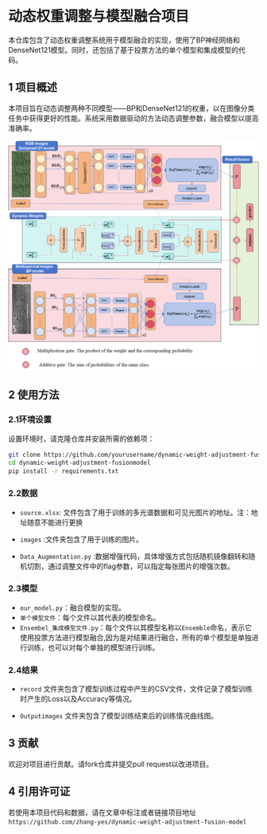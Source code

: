 # 动态权重调整与模型融合项目

本仓库包含了动态权重调整系统用于模型融合的实现，使用了BP神经网络和DenseNet121模型。同时，还包括了基于投票方法的单个模型和集成模型的代码。

## 1 项目概述

​     本项目旨在动态调整两种不同模型——BP和DenseNet121的权重，以在图像分类任务中获得更好的性能。系统采用数据驱动的方法动态调整参数，融合模型以提高准确率。

![融合模型结构](./our_model.jpg)

## 2 使用方法

### 2.1环境设置

设置环境时，请克隆仓库并安装所需的依赖项：

```bash
git clone https://github.com/yourusername/dynamic-weight-adjustment-fusionmodel.git
cd dynamic-weight-adjustment-fusionmodel
pip install -r requirements.txt
```

### 2.2数据

- `source.xlsx`: 文件包含了用于训练的多光谱数据和可见光图片的地址。注：地址随意不能进行更换

- `images` :文件夹包含了用于训练的图片。

- `Data_Augmentation.py` :数据增强代码，具体增强方式包括随机镜像翻转和随机切割，通过调整文件中的flag参数，可以指定每张图片的增强次数。

### 2.3模型

- `our_model.py`：融合模型的实现。
- `单个模型文件`：每个文件以其代表的模型命名。
- `Ensembel_集成模型文件.py`：每个文件以其模型名称以`Ensemble`命名，表示它使用投票方法进行模型融合,因为是对结果进行融合，所有的单个模型是单独进行训练，也可以对每个单独的模型进行训练。

### 2.4结果

- `record` 文件夹包含了模型训练过程中产生的CSV文件，文件记录了模型训练时产生的Loss以及Accuracy等情况。

- `Outputimages` 文件夹包含了模型训练结束后的训练情况曲线图。

## 3 贡献

欢迎对项目进行贡献。请fork仓库并提交pull request以改进项目。

## 4 引用许可证
若使用本项目代码和数据，请在文章中标注或者链接项目地址 `https://github.com/zhang-yes/dynamic-weight-adjustment-fusion-model`

